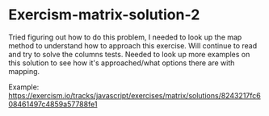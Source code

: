 # Exercism-matrix-solution-2
Tried figuring out how to do this problem, I needed to look up the map method to understand how to approach this exercise. Will continue to read and try to solve the columns tests.
Needed to look up more examples on this solution to see how it's approached/what options there are with mapping. 

Example: https://exercism.io/tracks/javascript/exercises/matrix/solutions/8243217fc608461497c4859a57788fe1 
